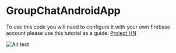 # GroupChatAndroidApp
To use this code you will need to configure it with your own firebase account please use this tutorial as a guide: <a href = "https://project-hn.000webhostapp.com/article/9">Project HN</a>

![Alt text](https://project-hn.000webhostapp.com/storage/articles/1/9/group_chat_screenshot.png)
